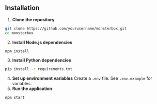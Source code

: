 ## Installation

1. **Clone the repository**
```bash
git clone https://github.com/yourusername/monsterbox.git
cd monsterbox
```
2. **Install Node.js dependencies**
```bash
npm install
```
3. **Install Python dependencies**
```bash
pip install -r requirements.txt
```
4. **Set up environment variables**
Create a `.env` file. See `.env.example` for variables.
5. **Run the application**
```bash
npm start
```